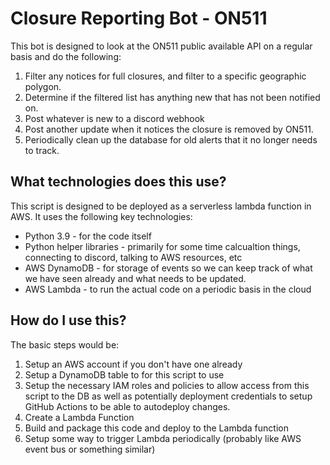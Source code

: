 # Closure Reporting Bot - ON511
This bot is designed to look at the ON511 public available API on a regular basis and do the following:
1. Filter any notices for full closures, and filter to a specific geographic polygon.
2. Determine if the filtered list has anything new that has not been notified on.
3. Post whatever is new to a discord webhook
4. Post another update when it notices the closure is removed by ON511.
5. Periodically clean up the database for old alerts that it no longer needs to track.


## What technologies does this use?
This script is designed to be deployed as a serverless lambda function in AWS. It uses the following key technologies:
* Python 3.9 - for the code itself
* Python helper libraries - primarily for some time calcualtion things, connecting to discord, talking to AWS resources, etc
* AWS DynamoDB - for storage of events so we can keep track of what we have seen already and what needs to be updated.
* AWS Lambda - to run the actual code on a periodic basis in the cloud

## How do I use this?
The basic steps would be:
1. Setup an AWS account if you don't have one already
2. Setup a DynamoDB table to for this script to use
3. Setup the necessary IAM roles and policies to allow access from this script to the DB as well as potentially deployment credentials to setup GitHub Actions to be able to autodeploy changes.
4. Create a Lambda Function
5. Build and package this code and deploy to the Lambda function
6. Setup some way to trigger Lambda periodically (probably like AWS event bus or something similar)
